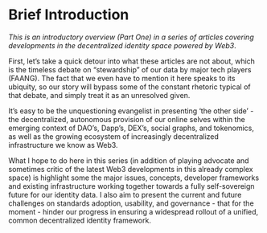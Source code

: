 # Brief Introduction

*This is an introductory overview (Part One) in a series of articles covering developments in the decentralized identity space powered by Web3*.       
       
First, let’s take a quick detour into what these articles are not about, which is the timeless debate on “stewardship” of our data by major tech players (FAANG).  The fact that we even have to mention it here speaks to its ubiquity, so our story will bypass some of the constant rhetoric typical of that debate, and simply treat it as an unresolved given.       
        
It’s easy to be the unquestioning evangelist in presenting ‘the other side’ - the decentralized, autonomous provision of our online selves within the emerging context of DAO’s, Dapp’s, DEX’s, social graphs, and tokenomics, as well as the growing ecosystem of increasingly decentralized infrastructure we know as Web3.          
            
What I hope to do here in this series (in addition of playing advocate and sometimes critic of the latest Web3 developments in this already complex space) is highlight some the major issues, concepts, developer frameworks and existing infrastructure working together towards a fully self-sovereign future for our identity data. I also aim to present the current and future challenges on standards adoption, usability, and governance - that for the moment - hinder our progress in ensuring a widespread rollout of a unified, common decentralized identity framework. 

